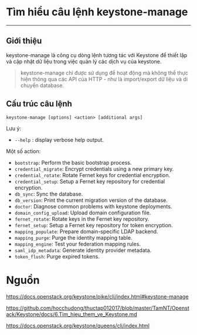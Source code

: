 # Tìm hiểu câu lệnh keystone-manage
---
## Giới thiệu

keystone-manage là công cụ dòng lệnh tương tác với Keystone để thiết lập và cập nhật dữ liệu trong việc quản lý các dịch vụ của keystone. 

> keystone-manage chỉ được sử dụng để hoạt động mà không thể thực hiện thông qua các API của HTTP - như là import/export dữ liệu và di chuyển database.

## Cấu trúc câu lệnh
```
keystone-manage [options] <action> [additional args]
```

Lưu ý:
- `--help` : display verbose help output.

Một số action:
- `bootstrap`: Perform the basic bootstrap process.
- `credential_migrate`: Encrypt credentials using a new primary key.
- `credential_rotate`: Rotate Fernet keys for credential encryption.
- `credential_setup`: Setup a Fernet key repository for credential encryption.
- `db_sync`: Sync the database.
- `db_version`: Print the current migration version of the database.
- `doctor`: Diagnose common problems with keystone deployments.
- `domain_config_upload`: Upload domain configuration file.
- `fernet_rotate`: Rotate keys in the Fernet key repository.
- `fernet_setup`: Setup a Fernet key repository for token encryption.
- `mapping_populate`: Prepare domain-specific LDAP backend.
- `mapping_purge`: Purge the identity mapping table.
- `mapping_engine`: Test your federation mapping rules.
- `saml_idp_metadata`: Generate identity provider metadata.
- `token_flush`: Purge expired tokens.


# Nguồn 

https://docs.openstack.org/keystone/pike/cli/index.html#keystone-manage

https://github.com/hocchudong/thuctap012017/blob/master/TamNT/Openstack/Keystone/docs/6.Tim_hieu_them_ve_Keystone.md

https://docs.openstack.org/keystone/queens/cli/index.html

